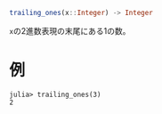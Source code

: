 ```julia
trailing_ones(x::Integer) -> Integer
```

`x`の2進数表現の末尾にある1の数。

# 例

```jldoctest
julia> trailing_ones(3)
2
```
